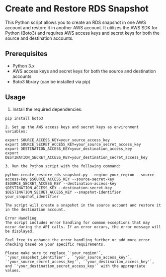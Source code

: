 # Create and Restore RDS Snapshot

This Python script allows you to create an RDS snapshot in one AWS account and restore it in another AWS account. It utilizes the AWS SDK for Python (Boto3) and requires AWS access keys and secret keys for both the source and destination accounts.

## Prerequisites

- Python 3.x
- AWS access keys and secret keys for both the source and destination accounts
- Boto3 library (can be installed via pip)

## Usage

1. Install the required dependencies:

```shell
pip install boto3

2. Set up the AWS access keys and secret keys as environment variables:

export SOURCE_ACCESS_KEY=your_source_access_key
export SOURCE_SECRET_ACCESS_KEY=your_source_secret_access_key
export DESTINATION_ACCESS_KEY=your_destination_access_key
export DESTINATION_SECRET_ACCESS_KEY=your_destination_secret_access_key

3. Run the Python script with the following command:

python create_restore_rds_snapshot.py --region your_region --source-access-key $SOURCE_ACCESS_KEY --source-secret-key $SOURCE_SECRET_ACCESS_KEY --destination-access-key $DESTINATION_ACCESS_KEY --destination-secret-key $DESTINATION_SECRET_ACCESS_KEY --snapshot-identifier your_snapshot_identifier

The script will create a snapshot in the source account and restore it in the destination account.

Error Handling
The script includes error handling for common exceptions that may occur during the API calls. If an error occurs, the error message will be displayed.

Feel free to enhance the error handling further or add more error checking based on your specific requirements.

Please make sure to replace `'your_region'`, `'your_snapshot_identifier'`, `'your_source_access_key'`, `'your_source_secret_access_key'`, `'your_destination_access_key'`, and `'your_destination_secret_access_key'` with the appropriate values.

